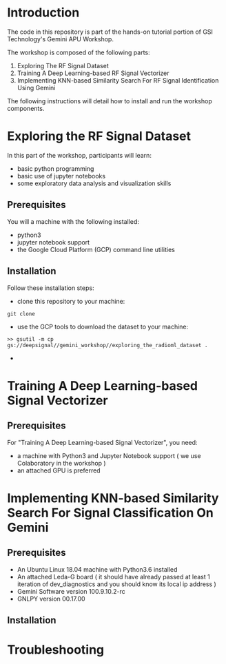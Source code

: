 # Introduction

The code in this repository is part of the hands-on tutorial portion of GSI Technology's Gemini APU Workshop.

The workshop is composed of the following parts:
1. Exploring The RF Signal Dataset
2. Training A Deep Learning-based RF Signal Vectorizer
3. Implementing KNN-based Similarity Search For RF Signal Identification Using Gemini

The following instructions will detail how to install and run the workshop components.

# Exploring the RF Signal Dataset

In this part of the workshop, participants will learn:
* basic python programming
* basic use of jupyter notebooks
* some exploratory data analysis and visualization skills

## Prerequisites

You will a machine with the following installed:
* python3
* jupyter notebook support 
* the Google Cloud Platform (GCP) command line utilities

## Installation

Follow these installation steps:
* clone this repository to your machine:

```git clone ```

* use the GCP tools to download the dataset to your machine:

```>> gsutil -m cp gs://deepsignal//gemini_workshop//exploring_the_radioml_dataset .```

* 

# Training A Deep Learning-based Signal Vectorizer

## Prerequisites

For "Training A Deep Learning-based Signal Vectorizer", you need:
* a machine with Python3 and Jupyter Notebook support ( we use Colaboratory in the workshop )
* an attached GPU is preferred

# Implementing KNN-based Similarity Search For Signal Classification On Gemini

## Prerequisites

* An Ubuntu Linux 18.04 machine with Python3.6 installed
* An attached Leda-G board ( it should have already passed at least 1 iteration of dev_diagnostics and you should know its local ip address )
* Gemini Software version 100.9.10.2-rc
* GNLPY version 00.17.00

## Installation

# Troubleshooting




